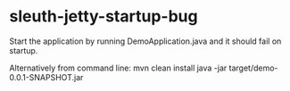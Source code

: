# sleuth-jetty-startup-bug

Start the application by running DemoApplication.java and it should fail on startup.

Alternatively from command line:
mvn clean install
java -jar target/demo-0.0.1-SNAPSHOT.jar
